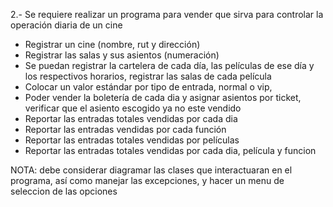 2.- Se requiere realizar un programa para vender que sirva para controlar la operación diaria de un cine

- Registrar un cine (nombre, rut y dirección)
- Registrar las salas y sus asientos (numeración)
- Se puedan registrar la cartelera de cada día, las películas de ese día y los respectivos horarios, registrar las salas de cada película
- Colocar un valor estándar por tipo de entrada, normal o vip, 
- Poder vender la boletería de cada dia y asignar asientos por ticket, verificar que el asiento escogido ya no este vendido
- Reportar las entradas totales vendidas por cada dia
- Reportar las entradas vendidas por cada función
- Reportar las entradas totales vendidas por películas
- Reportar las entradas totales vendidas por cada dia, película y funcion


NOTA: debe considerar diagramar las clases que interactuaran en el programa, así como manejar las excepciones, y hacer un menu de seleccion de las opciones

